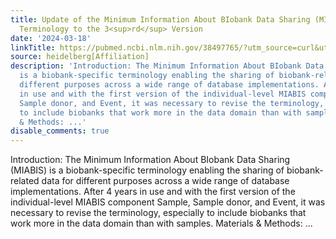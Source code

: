 ```yaml
---
title: Update of the Minimum Information About BIobank Data Sharing (MIABIS) Core
  Terminology to the 3<sup>rd</sup> Version
date: '2024-03-18'
linkTitle: https://pubmed.ncbi.nlm.nih.gov/38497765/?utm_source=curl&utm_medium=rss&utm_campaign=pubmed-2&utm_content=1FakS-2QOkCT8HsMOQP1bCRQ4YzyumYOmxmF0moLsQ3dFB1E9V&fc=20220326224207&ff=20240318180755&v=2.18.0.post9+e462414
source: heidelberg[Affiliation]
description: 'Introduction: The Minimum Information About BIobank Data Sharing (MIABIS)
  is a biobank-specific terminology enabling the sharing of biobank-related data for
  different purposes across a wide range of database implementations. After 4 years
  in use and with the first version of the individual-level MIABIS component Sample,
  Sample donor, and Event, it was necessary to revise the terminology, especially
  to include biobanks that work more in the data domain than with samples. Materials
  & Methods: ...'
disable_comments: true
---
```

Introduction: The Minimum Information About BIobank Data Sharing (MIABIS) is a biobank-specific terminology enabling the sharing of biobank-related data for different purposes across a wide range of database implementations. After 4 years in use and with the first version of the individual-level MIABIS component Sample, Sample donor, and Event, it was necessary to revise the terminology, especially to include biobanks that work more in the data domain than with samples. Materials & Methods: ...